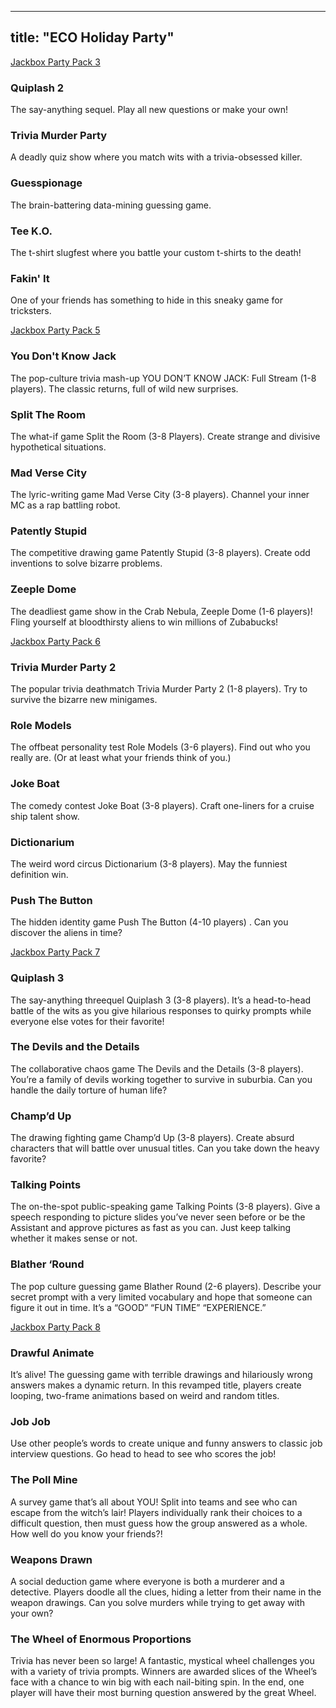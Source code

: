 
---
title: "ECO Holiday Party"
---
[Jackbox Party Pack 3](https://www.jackboxgames.com/party-pack-three/)

### Quiplash 2

The say-anything sequel. Play all new questions or make your own!

### Trivia Murder Party

A deadly quiz show where you match wits with a trivia-obsessed killer.

### Guesspionage

The brain-battering data-mining guessing game.

### Tee K.O.

The t-shirt slugfest where you battle your custom t-shirts to the death!

### Fakin' It

One of your friends has something to hide in this sneaky game for tricksters.


[Jackbox Party Pack 5](https://www.jackboxgames.com/party-pack-five/)

### You Don't Know Jack

The pop-culture trivia mash-up YOU DON’T KNOW JACK: Full Stream (1-8 players). The classic returns, full of wild new surprises.

### Split The Room

The what-if game Split the Room (3-8 Players). Create strange and divisive hypothetical situations.

### Mad Verse City

The lyric-writing game Mad Verse City (3-8 players). Channel your inner MC as a rap battling robot.

### Patently Stupid

The competitive drawing game Patently Stupid (3-8 players). Create odd inventions to solve bizarre problems.

### Zeeple Dome

The deadliest game show in the Crab Nebula, Zeeple Dome (1-6 players)! Fling yourself at bloodthirsty aliens to win millions of Zubabucks!


[Jackbox Party Pack 6](https://www.jackboxgames.com/party-pack-six/)

### Trivia Murder Party 2

The popular trivia deathmatch Trivia Murder Party 2 (1-8 players). Try to survive the bizarre new minigames.

### Role Models

The offbeat personality test Role Models (3-6 players). Find out who you really are. (Or at least what your friends think of you.)

### Joke Boat

The comedy contest Joke Boat (3-8 players). Craft one-liners for a cruise ship talent show.

### Dictionarium

The weird word circus Dictionarium (3-8 players). May the funniest definition win.

### Push The Button

The hidden identity game Push The Button (4-10 players) . Can you discover the aliens in time?

[Jackbox Party Pack 7](https://www.jackboxgames.com/party-pack-seven/)

### Quiplash 3

The say-anything threequel Quiplash 3 (3-8 players). It’s a head-to-head battle of the wits as you give hilarious responses to quirky prompts while everyone else votes for their favorite!

### The Devils and the Details

The collaborative chaos game The Devils and the Details (3-8 players). You’re a family of devils working together to survive in suburbia. Can you handle the daily torture of human life?

### Champ’d Up

The drawing fighting game Champ’d Up (3-8 players). Create absurd characters that will battle over unusual titles. Can you take down the heavy favorite?

### Talking Points

The on-the-spot public-speaking game Talking Points (3-8 players). Give a speech responding to picture slides you’ve never seen before or be the Assistant and approve pictures as fast as you can. Just keep talking whether it makes sense or not.

### Blather ‘Round

The pop culture guessing game Blather Round (2-6 players). Describe your secret prompt with a very limited vocabulary and hope that someone can figure it out in time. It’s a “GOOD” “FUN TIME” “EXPERIENCE.”

[Jackbox Party Pack 8](https://www.jackboxgames.com/party-pack-eight/)

### Drawful Animate

It’s alive! The guessing game with terrible drawings and hilariously wrong answers makes a dynamic return. In this revamped title, players create looping, two-frame animations based on weird and random titles.

### Job Job

Use other people’s words to create unique and funny answers to classic job interview questions. Go head to head to see who scores the job!

### The Poll Mine

A survey game that’s all about YOU! Split into teams and see who can escape from the witch’s lair! Players individually rank their choices to a difficult question, then must guess how the group answered as a whole. How well do you know your friends?!

### Weapons Drawn

A social deduction game where everyone is both a murderer and a detective. Players doodle all the clues, hiding a letter from their name in the weapon drawings. Can you solve murders while trying to get away with your own?

### The Wheel of Enormous Proportions

Trivia has never been so large! A fantastic, mystical wheel challenges you with a variety of trivia prompts. Winners are awarded slices of the Wheel’s face with a chance to win big with each nail-biting spin. In the end, one player will have their most burning question answered by the great Wheel.
